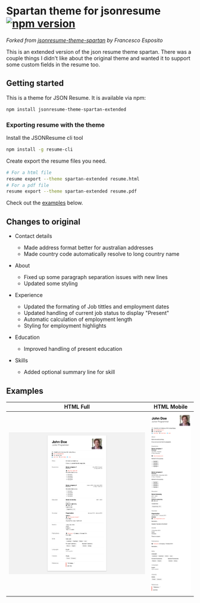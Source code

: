 # Spartan theme for jsonresume [![npm version](https://badge.fury.io/js/jsonresume-theme-spartan-extended.svg)](https://badge.fury.io/js/jsonresume-theme-spartan-extended)

_Forked from [jsonresume-theme-spartan](https://www.npmjs.com/package/jsonresume-theme-spartan) by Francesco Esposito_

This is an extended version of the json resume theme spartan. There was a couple things I didn't like about the original theme and wanted it to support some custom fields in the resume too.

## Getting started

This is a theme for JSON Resume. It is available via npm:

```BASH
npm install jsonresume-theme-spartan-extended
```

### Exporting resume with the theme

Install the JSONResume cli tool

```BASH
npm install -g resume-cli
```

Create export the resume files you need.

```BASH
# For a html file
resume export --theme spartan-extended resume.html
# For a pdf file
resume export --theme spartan-extended resume.pdf
```

Check out the [examples](#Examples) below.

## Changes to original

- Contact details

  - Made address format better for australian addresses
  - Made country code automatically resolve to long country name

- About

  - Fixed up some paragraph separation issues with new lines
  - Updated some styling

- Experience

  - Updated the formating of Job tittles and employment dates
  - Updated handling of current job status to display "Present"
  - Automatic calculation of employment length
  - Styling for employment highlights

- Education

  - Improved handling of present education

- Skills

  - Added optional summary line for skill

## Examples

|                       HTML Full                       |                     HTML Mobile                     |
| :---------------------------------------------------: | :-------------------------------------------------: |
| ![html example desktop](./images/example-desktop.png) | ![html example mobile](./images/example-mobile.png) |
